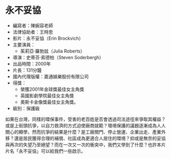 # 永不妥協

* 編寫者：陳婉容老師
* 法律協助者：王時思
* 影片：永不妥協（Erin Brockvich）
* 主要演員：
  - 茱莉亞‧羅勃玆（Julia Roberts）
* 導演：史蒂芬‧索德柏（Steven Soderbergh）
* 出品時間：2000年
* 片長：131分鐘
* 國內代理版權：嘉通娛樂股份有限公司
* 得獎：
  - 榮獲2001年金球獎最佳女主角獎
  - 英國影劇學院最佳女主角獎
  - 奧斯卡金像獎最佳女主角獎。
* 級別：保護級

如果在台灣，同樣的環保事件，受害的老百姓是否會透過司法途徑來爭取其權益？或是上街頭抗爭，以自力救濟的方式迫使廠商就範？環境保護的議題逐漸成為人人關心的顯學，然而抗爭的結果是什麼？是工廠關門、停止營運、企業出走、產業外移？還是居民獲得合理的補償、社區成為更適合人居住的環境？抑或是無奈的妥協與再次的失望乃至絕望？而在一次又一次的衝突中，我們又學到了什麼？也許本片片名「永不妥協」可以給我們一些啟示。
